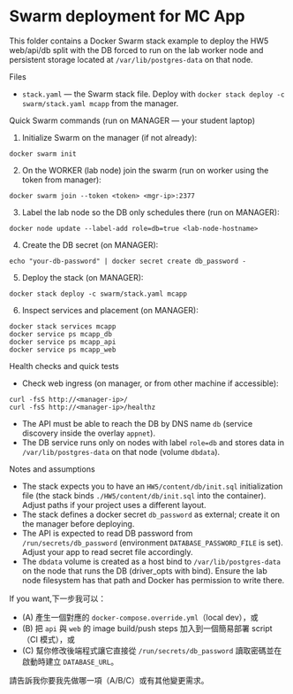 Swarm deployment for MC App
===========================

This folder contains a Docker Swarm stack example to deploy the HW5 web/api/db split with the DB forced to run on the lab worker node and persistent storage located at `/var/lib/postgres-data` on that node.

Files
- `stack.yaml` — the Swarm stack file. Deploy with `docker stack deploy -c swarm/stack.yaml mcapp` from the manager.

Quick Swarm commands (run on MANAGER — your student laptop)

1. Initialize Swarm on the manager (if not already):

```
docker swarm init
```

2. On the WORKER (lab node) join the swarm (run on worker using the token from manager):

```
docker swarm join --token <token> <mgr-ip>:2377
```

3. Label the lab node so the DB only schedules there (run on MANAGER):

```
docker node update --label-add role=db=true <lab-node-hostname>
```

4. Create the DB secret (on MANAGER):

```
echo "your-db-password" | docker secret create db_password -
```

5. Deploy the stack (on MANAGER):

```
docker stack deploy -c swarm/stack.yaml mcapp
```

6. Inspect services and placement (on MANAGER):

```
docker stack services mcapp
docker service ps mcapp_db
docker service ps mcapp_api
docker service ps mcapp_web
```

Health checks and quick tests

- Check web ingress (on manager, or from other machine if accessible):

```
curl -fsS http://<manager-ip>/
curl -fsS http://<manager-ip>/healthz
```

- The API must be able to reach the DB by DNS name `db` (service discovery inside the overlay `appnet`).
- The DB service runs only on nodes with label `role=db` and stores data in `/var/lib/postgres-data` on that node (volume `dbdata`).

Notes and assumptions
- The stack expects you to have an `HW5/content/db/init.sql` initialization file (the stack binds `./HW5/content/db/init.sql` into the container). Adjust paths if your project uses a different layout.
- The stack defines a docker secret `db_password` as external; create it on the manager before deploying.
- The API is expected to read DB password from `/run/secrets/db_password` (environment `DATABASE_PASSWORD_FILE` is set). Adjust your app to read secret file accordingly.
- The `dbdata` volume is created as a host bind to `/var/lib/postgres-data` on the node that runs the DB (driver_opts with bind). Ensure the lab node filesystem has that path and Docker has permission to write there.

If you want,下一步我可以：

- (A) 產生一個對應的 `docker-compose.override.yml`（local dev），或
- (B) 把 `api` 與 `web` 的 image build/push steps 加入到一個簡易部署 script（CI 模式），或
- (C) 幫你修改後端程式讓它直接從 `/run/secrets/db_password` 讀取密碼並在啟動時建立 `DATABASE_URL`。

請告訴我你要我先做哪一項（A/B/C）或有其他變更需求。
